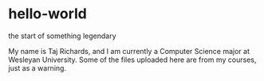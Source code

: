 # hello-world
the start of something legendary

My name is Taj Richards, and I am currently a Computer Science major at Wesleyan University. Some of the files uploaded here are from my courses, just as a warning.

